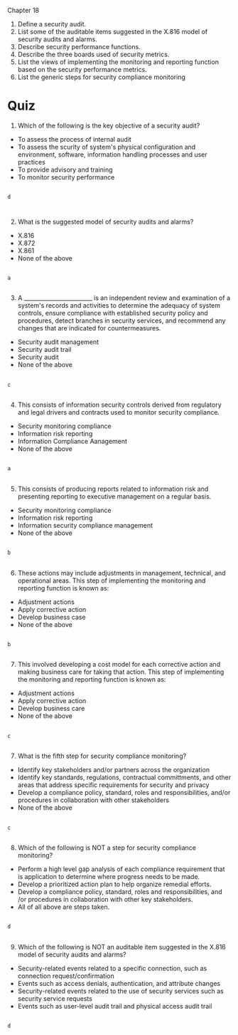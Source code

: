 Chapter 18

1.  Define a security audit.
2.  List some of the auditable items suggested in the X.816 model of security audits and alarms.
3.  Describe security performance functions.
4.  Describe the three boards used of security metrics.
5.  List the views of implementing the monitoring and reporting function based on the security performance
    metrics.
6.  List the generic steps for security compliance monitoring


# Quiz 

1. Which of the following is the key objective of a security audit?
* To assess the process of internal audit
* To assess the scurity of system's physical configuration and environment, software, information handling processes and user practices
* To provide advisory and training
* To monitor security performance

##
`d`
#

2. What is the suggested model of security audits and alarms?
* X.816
*  X.872
*  X.861
* None of the above

##
`a`
##

3. A ________________________ is an independent review and examination of a system's records and activities to determine the adequacy of system controls, ensure compliance with established security policy and procedures, detect branches in security services, and recommend any changes that are indicated for countermeasures. 
* Security audit management
*  Security audit trail
*  Security audit 
*  None of the above

##
`c`
##

4. This consists of information security controls derived from regulatory and legal drivers and contracts used to monitor security compliance.
* Security monitoring compliance
*  Information risk reporting
*  Information Compliance Aanagement
* None of the above

##
`a`
##

5. This consists of producing reports related to information risk and presenting reporting to executive management on a regular basis.
* Security monitoring compliance
*  Information risk reporting
*  Information security compliance management
* None of the above

##
`b`
##

6. These actions may include adjustments in management, technical, and operational areas. This step of implementing the monitoring and reporting function is known as:
* Adjustment actions
*  Apply corrective action
*  Develop business case
* None of the above

##
`b`
##

7. This involved developing a cost model for each corrective action and making business care for taking that action. This step of implementing the monitoring and reporting function is known as:
* Adjustment actions
*  Apply corrective action
*  Develop business care
* None of the above

##
`c`
##

7. What is the fifth step for security compliance monitoring?
* Identify key stakeholders and/or partners across the organization
*  Identify key standards, regulations, contractual committments, and other areas that address specific requirements for security and privacy
*  Develop a compliance policy, standard, roles and responsibilities, and/or procedures in collaboration with other stakeholders
* None of the above

##
`c`
##


8. Which of the following is NOT a step for security compliance monitoring?
*  Perform a high level gap analysis of each compliance requirement that is application to determine where progress needs to be made.
*  Develop a prioritized action plan to help organize remedial efforts.
* Develop a compliance policy, standard, roles and responsibilities, and /or procedures in collaboration with other key stakeholders.
* All of all above are steps taken.

##
`d`
##


9. Which of the following is NOT an auditable item suggested in the X.816 model of security audits and alarms?
  * Security-related events related to a specific connection, such as connection request/confirmation
 * Events such as access denials, authentication, and attribute changes 
  * Security-related events related to the use of security services such as security service requests
  * Events such as user-level audit trail and physical access audit trail 
    
##
`d`
##
